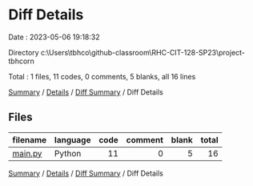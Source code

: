 # Diff Details

Date : 2023-05-06 19:18:32

Directory c:\\Users\\tbhco\\github-classroom\\RHC-CIT-128-SP23\\project-tbhcorn

Total : 1 files,  11 codes, 0 comments, 5 blanks, all 16 lines

[Summary](results.md) / [Details](details.md) / [Diff Summary](diff.md) / Diff Details

## Files
| filename | language | code | comment | blank | total |
| :--- | :--- | ---: | ---: | ---: | ---: |
| [main.py](/main.py) | Python | 11 | 0 | 5 | 16 |

[Summary](results.md) / [Details](details.md) / [Diff Summary](diff.md) / Diff Details